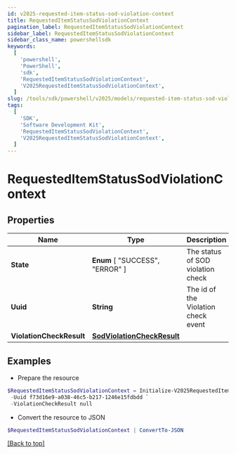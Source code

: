 ```yaml
---
id: v2025-requested-item-status-sod-violation-context
title: RequestedItemStatusSodViolationContext
pagination_label: RequestedItemStatusSodViolationContext
sidebar_label: RequestedItemStatusSodViolationContext
sidebar_class_name: powershellsdk
keywords:
  [
    'powershell',
    'PowerShell',
    'sdk',
    'RequestedItemStatusSodViolationContext',
    'V2025RequestedItemStatusSodViolationContext',
  ]
slug: /tools/sdk/powershell/v2025/models/requested-item-status-sod-violation-context
tags:
  [
    'SDK',
    'Software Development Kit',
    'RequestedItemStatusSodViolationContext',
    'V2025RequestedItemStatusSodViolationContext',
  ]
---
```


# RequestedItemStatusSodViolationContext

## Properties

| Name | Type | Description | Notes |
| --- | --- | --- | --- |
| **State** | **Enum** [ "SUCCESS", "ERROR" ] | The status of SOD violation check | [optional] |
| **Uuid** | **String** | The id of the Violation check event | [optional] |
| **ViolationCheckResult** | [**SodViolationCheckResult**](sod-violation-check-result) |  | [optional] |

## Examples

- Prepare the resource

```powershell
$RequestedItemStatusSodViolationContext = Initialize-V2025RequestedItemStatusSodViolationContext  -State SUCCESS `
 -Uuid f73d16e9-a038-46c5-b217-1246e15fdbdd `
 -ViolationCheckResult null
```

- Convert the resource to JSON

```powershell
$RequestedItemStatusSodViolationContext | ConvertTo-JSON
```

[[Back to top]](#)
